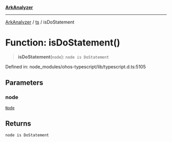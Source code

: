 [**ArkAnalyzer**](../../../../README.md)

***

[ArkAnalyzer](../../../../globals.md) / [ts](../README.md) / isDoStatement

# Function: isDoStatement()

> **isDoStatement**(`node`): `node is DoStatement`

Defined in: node\_modules/ohos-typescript/lib/typescript.d.ts:5105

## Parameters

### node

[`Node`](../interfaces/Node.md)

## Returns

`node is DoStatement`
